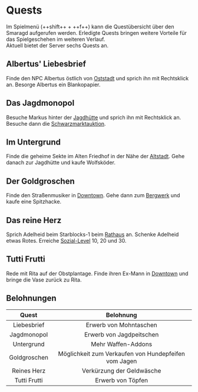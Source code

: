 # Quests

Im Spielmenü (++shift++ + ++f++) kann die Questübersicht über den Smaragd aufgerufen werden. Erledigte Quests bringen weitere Vorteile für das Spielgeschehen im weiteren Verlauf.<br>
Aktuell bietet der Server sechs Quests an.

## Albertus' Liebesbrief
Finde den NPC Albertus östlich von [Oststadt](../../pages/gebiete/oststadt.md) und sprich ihn mit Rechtsklick an. Besorge Albertus ein Blankopapier.

## Das Jagdmonopol
Besuche Markus hinter der [Jagdhütte](../../pages/nebenjobs/jagd.md) und sprich ihn mit Rechtsklick an. Besuche dann die [Schwarzmarktauktion](../../pages/orte/schwarzmarkt.md).

## Im Untergrund
Finde die geheime Sekte im Alten Friedhof in der Nähe der [Altstadt](../../pages/gebiete/altstadt.md). Gehe danach zur Jagdhütte und kaufe Wolfsköder.

## Der Goldgroschen
Finde den Straßenmusiker in [Downtown](../../pages/gebiete/downtown.md). Gehe dann zum [Bergwerk](../../pages/nebenjobs/bergbau.md) und kaufe eine Spitzhacke.

## Das reine Herz
Sprich Adelheid beim Starblocks-1 beim [Rathaus](../../pages/orte/rathaus.md) an. Schenke Adelheid etwas Rotes. Erreiche [Sozial-Level](../../pages/skills/social.md) 10, 20 und 30.

## Tutti Frutti
Rede mit Rita auf der Obstplantage. Finde ihren Ex-Mann in [Downtown](../../pages/gebiete/downtown.md) und bringe die Vase zurück zu Rita.

## Belohnungen
| Quest         | Belohnung                                             |
|:-------------:|:-----------------------------------------------------:|
| Liebesbrief   | Erwerb von Mohntaschen                                |
| Jagdmonopol   | Erwerb von Jagdpeitschen                              |
| Untergrund    | Mehr Waffen-Addons                                    |
| Goldgroschen  | Möglichkeit zum Verkaufen von Hundepfeifen vom Jagen  |
| Reines Herz   | Verkürzung der Geldwäsche                             |
| Tutti Frutti  | Erwerb von Töpfen                                     |